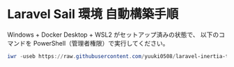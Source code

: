 # Laravel Sail 環境 自動構築手順

Windows + Docker Desktop + WSL2 がセットアップ済みの状態で、
以下のコマンドを PowerShell（管理者権限）で実行してください。

```powershell
iwr -useb https://raw.githubusercontent.com/yuuki0508/laravel-inertia-template/main/setup-laravel.ps1 | iex
